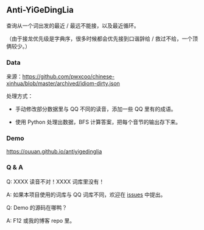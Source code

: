 ## Anti-YiGeDingLia

查询从一个词出发的最近 / 最远不能接，以及最近循环。

（由于接龙优先级是字典序，很多时候都会优先接到口谐辞给 / 救过不给，一个顶俩较少。）

### Data

来源：https://github.com/pwxcoo/chinese-xinhua/blob/master/archived/idiom-dirty.json

处理方式：

- 手动修改部分数据里与 QQ 不同的读音，添加一些 QQ 里有的成语。

- 使用 Python 处理出数据，BFS 计算答案，把每个音节的输出存下来。

### Demo

https://ouuan.github.io/antiyigedinglia

### Q & A

Q: XXXX 读音不对！XXXX 词库里没有！

A: 如果本项目使用的词库与 QQ 词库不同，欢迎在 [issues](https://github.com/ouuan/Anti-YiGeDingLia/issues) 中提出。

Q: Demo 的源码在哪鸭？

A: F12 或我的博客 repo 里。